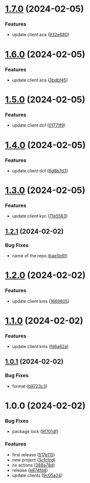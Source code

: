 # [1.7.0](https://github.com/affinidi/sdk/compare/@affinidi/test-client-iam-v1.6.0...@affinidi/test-client-iam-v1.7.0) (2024-02-05)


### Features

* update client aca ([932e680](https://github.com/affinidi/sdk/commit/932e680de2f744684bedfef56285a38b87bf0fe8))

# [1.6.0](https://github.com/affinidi/sdk/compare/@affinidi/test-client-iam-v1.5.0...@affinidi/test-client-iam-v1.6.0) (2024-02-05)


### Features

* update client aca ([3bdbf45](https://github.com/affinidi/sdk/commit/3bdbf458790624c240f292d5302368f36c67ae1e))

# [1.5.0](https://github.com/affinidi/sdk/compare/@affinidi/test-client-iam-v1.4.0...@affinidi/test-client-iam-v1.5.0) (2024-02-05)


### Features

* update client dcf ([01771f9](https://github.com/affinidi/sdk/commit/01771f91fefd6d3302be2d961b0da87040f0c2ac))

# [1.4.0](https://github.com/affinidi/sdk/compare/@affinidi/test-client-iam-v1.3.0...@affinidi/test-client-iam-v1.4.0) (2024-02-05)


### Features

* update client dcf ([6d8b7d3](https://github.com/affinidi/sdk/commit/6d8b7d378b11e0aa59769f0e315e90df3f6f931c))

# [1.3.0](https://github.com/affinidi/sdk/compare/@affinidi/test-client-iam-v1.2.1...@affinidi/test-client-iam-v1.3.0) (2024-02-05)


### Features

* update client kyc ([71e5563](https://github.com/affinidi/sdk/commit/71e556394c207b5addc398a83b312e38c7c9f412))

## [1.2.1](https://github.com/affinidi/sdk/compare/@affinidi/test-client-iam-v1.2.0...@affinidi/test-client-iam-v1.2.1) (2024-02-02)


### Bug Fixes

* name of the repo ([bae5b6f](https://github.com/affinidi/sdk/commit/bae5b6f11ec14f04cbb6fb7e392c6722af558a55))

# [1.2.0](https://github.com/affinidi/sdk-poc/compare/@affinidi/test-client-iam-v1.1.0...@affinidi/test-client-iam-v1.2.0) (2024-02-02)


### Features

* update client kms ([1669805](https://github.com/affinidi/sdk-poc/commit/16698054d5f670dd97beda0834c5fc35a37152ab))

# [1.1.0](https://github.com/affinidi/sdk/compare/@affinidi/test-client-iam-v1.0.1...@affinidi/test-client-iam-v1.1.0) (2024-02-02)


### Features

* update client kms ([fd6a62a](https://github.com/affinidi/sdk/commit/fd6a62ae3aa8f3a42e3b7e58ebbbc0f702306abe))

## [1.0.1](https://github.com/affinidi/sdk/compare/@affinidi/test-client-iam-v1.0.0...@affinidi/test-client-iam-v1.0.1) (2024-02-02)


### Bug Fixes

* format ([b9723c3](https://github.com/affinidi/sdk/commit/b9723c3a15882c45bdedf702c19a63c4aced6370))

# 1.0.0 (2024-02-02)


### Bug Fixes

* package lock ([9f701df](https://github.com/affinidi/sdk/commit/9f701df874ff65f3aa614e7011cf004a0e7af5a7))


### Features

* first release ([517e115](https://github.com/affinidi/sdk/commit/517e1157a3f2dba79e20fc36f26db07454e5c0bc))
* new project ([3cfcfcd](https://github.com/affinidi/sdk/commit/3cfcfcdc95fa635529a97f928fd6e46d498333c8))
* nx actions ([388a78d](https://github.com/affinidi/sdk/commit/388a78dd6f773bb72e2fb1212ebe00d9b3f1ddc3))
* release ([e874fd4](https://github.com/affinidi/sdk/commit/e874fd460adc0598e2081d0b59aec2029d4814e3))
* update clients ([9c05a24](https://github.com/affinidi/sdk/commit/9c05a24f31e99a19f97103ffa27c7a7f6882aeb5))

